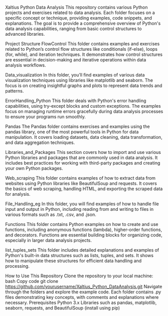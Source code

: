 Xaltius Python Data Analysis
This repository contains various Python projects and exercises related to data analysis. Each folder focuses on a specific concept or technique, providing examples, code snippets, and explanations. The goal is to provide a comprehensive overview of Python's data analysis capabilities, ranging from basic control structures to advanced libraries.

Project Structure
FlowControl
This folder contains examples and exercises related to Python’s control flow structures like conditionals (if-else), loops (for, while), and iteration techniques. It demonstrates how control structures are essential in decision-making and iterative operations within data analysis workflows.

Data_visualization
In this folder, you’ll find examples of various data visualization techniques using libraries like matplotlib and seaborn. The focus is on creating insightful graphs and plots to represent data trends and patterns.

ErrorHandling_Python
This folder deals with Python's error handling capabilities, using try-except blocks and custom exceptions. The examples focus on managing runtime errors gracefully during data analysis processes to ensure your programs run smoothly.

Pandas
The Pandas folder contains exercises and examples using the pandas library, one of the most powerful tools in Python for data manipulation. It covers loading datasets, data cleaning, data transformation, and data aggregation techniques.

Libraries_and_Packages
This section covers how to import and use various Python libraries and packages that are commonly used in data analysis. It includes best practices for working with third-party packages and creating your own Python packages.

Web_scraping
This folder contains examples of how to extract data from websites using Python libraries like BeautifulSoup and requests. It covers the basics of web scraping, handling HTML, and exporting the scraped data for analysis.

File_Handling_eg
In this folder, you will find examples of how to handle file input and output in Python, including reading from and writing to files in various formats such as .txt, .csv, and .json.

Functions
This folder contains Python examples on how to create and use functions, including anonymous functions (lambda), higher-order functions, and decorators. Functions are essential building blocks for organizing code, especially in larger data analysis projects.

list_tuples_sets
This folder includes detailed explanations and examples of Python's built-in data structures such as lists, tuples, and sets. It shows how to manipulate these structures for efficient data handling and processing.

How to Use This Repository
Clone the repository to your local machine:
bash
Copy code
git clone https://github.com/yourusername/Xaltius_Python_DataAnalysis.git
Navigate through the folders and explore the example code. Each folder contains .py files demonstrating key concepts, with comments and explanations where necessary.
Prerequisites
Python 3.x
Libraries such as pandas, matplotlib, seaborn, requests, and BeautifulSoup (install using pip)

